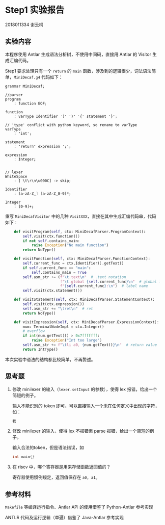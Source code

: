 # Step1 实验报告

2018011334 谢云桐



## 实验内容

本程序使用 Antlar 生成语法分析树，不使用中间码，直接用 Antlar 的 Visitor 生成汇编代码。

Step1 要求处理只有一个 `return` 的 `main` 函数，涉及到的逻辑很少，词法语法简单，`MiniDecaf.g4` 代码如下：

```
grammar MiniDecaf;

//parser
program
    : function EOF;

function
    : varType Identifier '(' ')' '{' statement '}';

// 'type' conflict with python keyword, so rename to varType
varType
    : 'int';

statement
    : 'return' expression ';';

expression
    : Integer;


// lexer
WhiteSpace
    : [ \t\r\n\u000C] -> skip;

Identifier
    : [a-zA-Z_] [a-zA-Z_0-9]*;

Integer
    : [0-9]+;

```

重写 `MiniDecafVisitor` 中的几种 `VisitXXX`，直接在其中生成汇编代码串，代码如下：

```python
    def visitProgram(self, ctx: MiniDecafParser.ProgramContext):
        self.visit(ctx.function())
        if not self.contains_main:
            raise Exception("No main function")
        return NoType()

    def visitFunction(self, ctx: MiniDecafParser.FunctionContext):
        self.current_func = ctx.Identifier().getText()
        if self.current_func == "main":
            self.contains_main = True
        self.asm_str += (f"\t.text\n"  # .text notation
                         f"\t.global {self.current_func}\n"  # global label
                         f"{self.current_func}:\n")  # label name
        self.visit(ctx.statement())

    def visitStatement(self, ctx: MiniDecafParser.StatementContext):
        self.visit(ctx.expression())
        self.asm_str += "\tret\n"  # ret
        return NoType()

    def visitExpression(self, ctx: MiniDecafParser.ExpressionContext):
        num: TerminalNodeImpl = ctx.Integer()
        # overflow
        if int(num.getText()) > 0x7fffffff:
            raise Exception("Int too large")
        self.asm_str += f"\tli a0, {num.getText()}\n"  # return value
        return IntType()
```

本次实验中语法的结构都比较简单，不再赘述。



## 思考题

1. 修改 minilexer 的输入（`lexer.setInput` 的参数），使得 lex 报错，给出一个简短的例子。

   输入不能识别的 token 即可，可以直接输入一个未在任何定义中出现的字符，如：

   ```c
   我
   ```

2. 修改 minilexer 的输入，使得 lex 不报错但 parse 报错，给出一个简短的例子。

   输入合法的token，但是语法错误，如

   ```c
   int main{}
   ```

3. 在 riscv 中，哪个寄存器是用来存储函数返回值的？

   寄存器使用惯例规定，返回值保存在 `a0, a1`。

## 参考材料

`Makefile` 等编译运行指令、Antlar API 的使用借鉴了 Python-Antlar 参考实现

ANTLR 代码及运行逻辑（单遍）借鉴了 Java-Antlar 参考实现